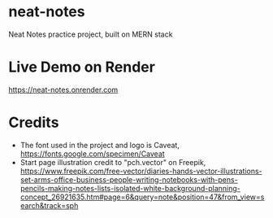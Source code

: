 # neat-notes
Neat Notes practice project, built on MERN stack

# Live Demo on Render
https://neat-notes.onrender.com

# Credits
- The font used in the project and logo is Caveat, https://fonts.google.com/specimen/Caveat
- Start page illustration credit to "pch.vector" on Freepik, https://www.freepik.com/free-vector/diaries-hands-vector-illustrations-set-arms-office-business-people-writing-notebooks-with-pens-pencils-making-notes-lists-isolated-white-background-planning-concept_26921635.htm#page=6&query=note&position=47&from_view=search&track=sph

